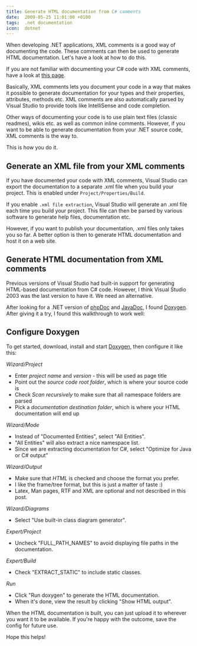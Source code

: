 ```yaml
---
title: Generate HTML documentation from C# comments
date:  2009-05-25 11:01:00 +0100
tags:  .net documentation
icon:  dotnet
---
```


When developing .NET applications, XML comments is a good way of documenting the
code. These comments can then be used to generate HTML documentation. Let's have
a look at how to do this.

If you are not familiar with documenting your C# code with XML comments, have a
look at [this page](http://en.wikipedia.org/wiki/C_Sharp_(programming_language)#XML_documentation_system).

Basically, XML comments lets you document your code in a way that makes it possible
to generate documentation for your types and their properties, attributes, methods
etc. XML comments are also automatically parsed by Visual Studio to provide tools
like IntelliSense and code completion.

Other ways of documenting your code is to use plain text files (classic readmes),
wikis etc. as well as common inline comments. However, if you want to be able to
generate documentation from your .NET source code, XML comments is the way to.

This is how you do it.


## Generate an XML file from your XML comments

If you have documented your code with XML comments, Visual Studio can export the
documentation to a separate .xml file when you build your project. This is enabled 
under `Project/Properties/Build`.

If you enable `.xml file extraction`, Visual Studio will generate an .xml file each
time you build your project. This file can then be parsed by various software to
generate help files, documentation etc.

However, if you want to publish your documentation, .xml files only takes you so far.
A better option is then to generate HTML documentation and host it on a web site.


## Generate HTML documentation from XML comments

Previous versions of Visual Studio had built-in support for generating HTML-based
documentation from C# code. However, I think Visual Studio 2003 was the last version
to have it. We need an alternative.

After looking for a .NET version of [phpDoc](http://www.phpdoc.org) and
[JavaDoc](http://www.google.se/url?q=http://java.sun.com/j2se/javadoc), I found
[Doxygen](http://www.stack.nl/~dimitri/doxygen/). After giving it a try, I found
this walkthrough to work well:


## Configure Doxygen

To get started, download, install and start [Doxygen](http://www.stack.nl/~dimitri/doxygen/),
then configure it like this:

*Wizard/Project*
* Enter *project name* and *version* - this will be used as page title
* Point out the *source code root folder*, which is where your source code is
* Check *Scan recursively* to make sure that all namespace folders are parsed
* Pick a *documentation destination folder*, which is where your HTML documentation will end up

*Wizard/Mode*
* Instead of "Documented Entities", select "All Entities".
* "All Entities" will also extract a nice namespace list.
* Since we are extracting documentation for C#, select "Optimize for Java or C# output"

*Wizard/Output*
* Make sure that *HTML* is checked and choose the format you prefer.
* I like the frame/tree format, but this is just a matter of taste :)
* Latex, Man pages, RTF and XML are optional and not described in this post.

*Wizard/Diagrams*
* Select "Use built-in class diagram generator".

*Expert/Project*
* Uncheck "FULL_PATH_NAMES" to avoid displaying file paths in the documentation.

*Expert/Build*
* Check "EXTRACT_STATIC" to include static classes.

*Run*
* Click "Run doxygen" to generate the HTML documentation. 
* When it's done, view the result by clicking "Show HTML output". 

When the HTML documentation is built, you can just upload it to wherever you want
it to be available. If you're happy with the outcome, save the config for future use.

Hope this helps!
